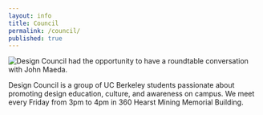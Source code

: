 ```yaml
---
layout: info
title: Council
permalink: /council/
published: true
---
```


![Design Council had the opportunity to have a roundtable conversation with John Maeda.](![](/council.jpg))

Design Council is a group of UC Berkeley students passionate about promoting design education, culture, and awareness on campus. We meet every Friday from 3pm to 4pm in 360 Hearst Mining Memorial Building.